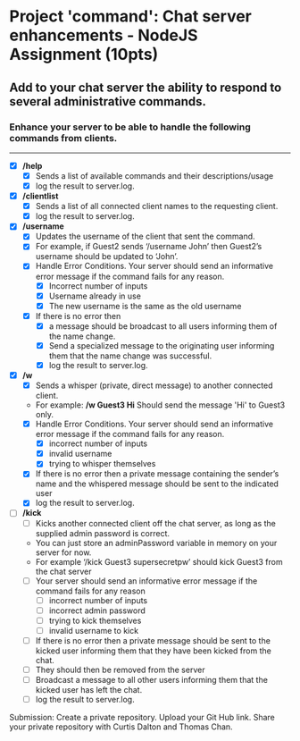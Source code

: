 # Project 'command': Chat server enhancements - NodeJS Assignment (10pts)

## Add to your chat server the ability to respond to several administrative commands.
### Enhance your server to be able to handle the following commands from clients.
---
- [x] **/help**
   - [x] Sends a list of available commands and their descriptions/usage
   - [x] log the result to server.log.
- [x] **/clientlist**
   - [x] Sends a list of all connected client names to the requesting client.
   - [x] log the result to server.log.
- [x] **/username**
   - [x] Updates the username of the client that sent the command.
   - [x] For example, if Guest2 sends ‘/username John’ then Guest2’s username should be updated to ‘John’.
   - [x] Handle Error Conditions. Your server should send an informative error message if the command fails for any reason.
     - [x] Incorrect number of inputs
     - [x] Username already in use
     - [x] The new username is the same as the old username
   - [x] If there is no error then
     - [x] a message should be broadcast to all users informing them of the name change.
     - [x]  Send a specialized message to the originating user informing them that the name change was successful.
     - [x]  log the result to server.log.
- [x] **/w**
   - [x] Sends a whisper (private, direct message) to another connected client.
   - For example: **/w Guest3 Hi** Should send the message 'Hi' to Guest3 only.
   - [x] Handle Error Conditions. Your server should send an informative error message if the command fails for any reason.
     - [x] incorrect number of inputs
     - [x] invalid username
     - [x] trying to whisper themselves
   - [x] If there is no error then a private message containing the sender’s name and the whispered message should be sent to the indicated user
   - [x] log the result to server.log.
 - [ ] **/kick**
    - [ ] Kicks another connected client off the chat server, as long as the supplied admin password is correct.
    - You can just store an adminPassword variable in memory on your server for now.
    - For example ‘/kick Guest3 supersecretpw’ should kick Guest3 from the chat server
    - [ ] Your server should send an informative error message if the command fails for any reason
      - [ ] incorrect number of inputs
      - [ ] incorrect admin password
      - [ ] trying to kick themselves
      - [ ] invalid username to kick
    - [ ] If there is no error then a private message should be sent to the kicked user informing them that they have been kicked from the chat.
    - [ ] They should then be removed from the server
    - [ ] Broadcast a message to all other users informing them that the kicked user has left the chat.
    - [ ] log the result to server.log.

Submission:
Create a private repository.
Upload your Git Hub link.
Share your private repository with Curtis Dalton and Thomas Chan.
